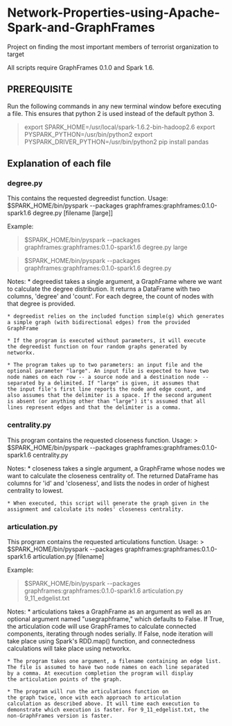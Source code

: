 # Network-Properties-using-Apache-Spark-and-GraphFrames
Project on finding the most important members of terrorist organization to target


All scripts require GraphFrames 0.1.0 and Spark 1.6.

## PREREQUISITE

Run the following commands in any new terminal window before executing a file. This ensures that python 2 is used instead of the default python 3.

> export SPARK_HOME=/usr/local/spark-1.6.2-bin-hadoop2.6
> export PYSPARK_PYTHON=/usr/bin/python2
> export PYSPARK_DRIVER_PYTHON=/usr/bin/python2
> pip install pandas

## Explanation of each file

### degree.py
This contains the requested degreedist function.
Usage:
$SPARK_HOME/bin/pyspark --packages graphframes:graphframes:0.1.0-spark1.6 degree.py [filename [large]]

Example:

> $SPARK_HOME/bin/pyspark --packages graphframes:graphframes:0.1.0-spark1.6 degree.py <filename> large

> $SPARK_HOME/bin/pyspark --packages graphframes:graphframes:0.1.0-spark1.6 degree.py <filename>

Notes:
	* degreedist takes a single argument, a GraphFrame where we want to
	calculate the degree distribution. It returns a DataFrame with two
	columns, 'degree' and 'count'. For each degree, the count of nodes
	with that degree is provided.

	* degreedist relies on the included function simple(g) which generates
	a simple graph (with bidirectional edges) from the provided
	GraphFrame

	* If the program is executed without parameters, it will execute
	the degreedist function on four random graphs generated by
	networkx.

	* The program takes up to two parameters: an input file and the
	optional parameter "large". An input file is expected to have two
	node names on each row -- a source node and a destination node --
	separated by a delimited. If "large" is given, it assumes that
	the input file's first line reports the node and edge count, and
	also assumes that the delimiter is a space. If the second argument
	is absent (or anything other than "large") it's assumed that all
	lines represent edges and that the delimiter is a comma.

### centrality.py
This program contains the requested closeness function.
Usage:
	> $SPARK_HOME/bin/pyspark --packages graphframes:graphframes:0.1.0-spark1.6 centrality.py

Notes:
	* closeness takes a single argument, a GraphFrame whose nodes we want
	to calculate the closeness centrality of. The returned DataFrame
	has columns for 'id' and 'closeness', and lists the nodes in order
	of highest centrality to lowest.

	* When executed, this script will generate the graph given in the
	assignment and calculate its nodes' closeness centrality.

### articulation.py
This program contains the requested articulations function.
Usage:
	> $SPARK_HOME/bin/pyspark --packages graphframes:graphframes:0.1.0-spark1.6 articulation.py [filename]

Example:

> $SPARK_HOME/bin/pyspark --packages graphframes:graphframes:0.1.0-spark1.6 articulation.py 9_11_edgelist.txt

Notes:
	* articulations takes a GraphFrame as an argument as well as an
	optional argument named "usegraphframe," which defaults to False.
	If True, the articulation code will use GraphFrames to calculate
	connected components, iterating through nodes serially. If False,
	node iteration will take place using Spark's RDD.map() function, and
	connectedness calculations will take place using networkx.

	* The program takes one argument, a filename containing an edge list.
	The file is assumed to have two node names on each line separated
	by a comma. At execution completion the program will display
	the articulation points of the graph.

	* The program will run the articulations function on
	the graph twice, once with each approach to articulation
	calculation as described above. It will time each execution to
	demonstrate which execution is faster. For 9_11_edgelist.txt, the
	non-GraphFrames version is faster.
